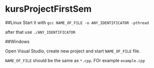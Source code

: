 # kursProjectFirstSem
##Linux
Start it with 
`gcc NAME_OF_FILE -o ANY_IDENTIFICATOR -pthread`

after that use 
`./ANY_IDENTIFICATOR`

##Windows

Open Visual Studio, create new project and start `NAME_OF_FILE` file.


`NAME_OF_FILE` should be the same as `*.cpp`. FOr example `example.cpp`